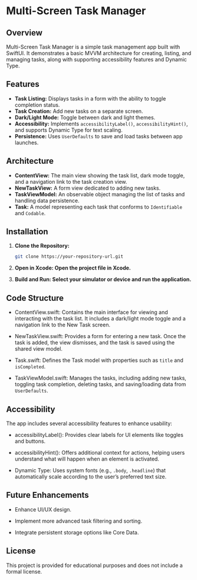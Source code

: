 # Multi-Screen Task Manager

## Overview

Multi-Screen Task Manager is a simple task management app built with SwiftUI. It demonstrates a basic MVVM architecture for creating, listing, and managing tasks, along with supporting accessibility features and Dynamic Type.

## Features

- **Task Listing:** Displays tasks in a form with the ability to toggle completion status.
- **Task Creation:** Add new tasks on a separate screen.
- **Dark/Light Mode:** Toggle between dark and light themes.
- **Accessibility:** Implements `accessibilityLabel()`, `accessibilityHint()`, and supports Dynamic Type for text scaling.
- **Persistence:** Uses `UserDefaults` to save and load tasks between app launches.

## Architecture

- **ContentView:** The main view showing the task list, dark mode toggle, and a navigation link to the task creation view.
- **NewTaskView:** A form view dedicated to adding new tasks.
- **TaskViewModel:** An observable object managing the list of tasks and handling data persistence.
- **Task:** A model representing each task that conforms to `Identifiable` and `Codable`.

## Installation

1. **Clone the Repository:**

   ```bash
   git clone https://your-repository-url.git
2. **Open in Xcode: Open the project file in Xcode.**

3. **Build and Run: Select your simulator or device and run the application.**

## Code Structure
- ContentView.swift:
Contains the main interface for viewing and interacting with the task list. It includes a dark/light mode toggle and a navigation link to the New Task screen.

- NewTaskView.swift:
Provides a form for entering a new task. Once the task is added, the view dismisses, and the task is saved using the shared view model.

- Task.swift:
Defines the Task model with properties such as `title` and `isCompleted`.

- TaskViewModel.swift:
Manages the tasks, including adding new tasks, toggling task completion, deleting tasks, and saving/loading data from `UserDefaults`.

## Accessibility
The app includes several accessibility features to enhance usability:

- accessibilityLabel():
Provides clear labels for UI elements like toggles and buttons.

- accessibilityHint():
Offers additional context for actions, helping users understand what will happen when an element is activated.

- Dynamic Type:
Uses system fonts (e.g., `.body`, `.headline`) that automatically scale according to the user’s preferred text size.

## Future Enhancements

- Enhance UI/UX design.

- Implement more advanced task filtering and sorting.

- Integrate persistent storage options like Core Data.


## License
This project is provided for educational purposes and does not include a formal license.
